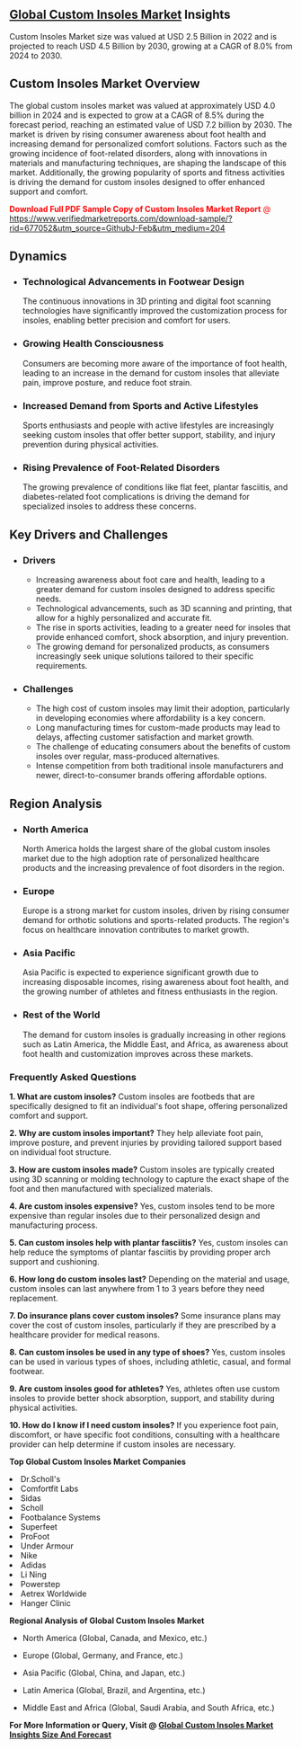 <h2><a href="https://www.verifiedmarketreports.com/download-sample/?rid=677052&amp;utm_source=GithubJ&amp;utm_medium=204" target="_blank">Global Custom Insoles Market</a> Insights</h2><p>Custom Insoles Market size was valued at USD 2.5 Billion in 2022 and is projected to reach USD 4.5 Billion by 2030, growing at a CAGR of 8.0% from 2024 to 2030.</p><p> <h2>Custom Insoles Market Overview</h2> <p>The global custom insoles market was valued at approximately USD 4.0 billion in 2024 and is expected to grow at a CAGR of 8.5% during the forecast period, reaching an estimated value of USD 7.2 billion by 2030. The market is driven by rising consumer awareness about foot health and increasing demand for personalized comfort solutions. Factors such as the growing incidence of foot-related disorders, along with innovations in materials and manufacturing techniques, are shaping the landscape of this market. Additionally, the growing popularity of sports and fitness activities is driving the demand for custom insoles designed to offer enhanced support and comfort.</p> <p><p><span class=""><span style="color: #ff0000;"><strong>Download Full PDF Sample Copy of Custom Insoles Market Report</strong> @ </span><a href="https://www.verifiedmarketreports.com/download-sample/?rid=677052&amp;utm_source=GithubJ-Feb&amp;utm_medium=204" target="_blank">https://www.verifiedmarketreports.com/download-sample/?rid=677052&amp;utm_source=GithubJ-Feb&amp;utm_medium=204</a></span></p></p> <h2>Dynamics</h2> <ul> <li><h3>Technological Advancements in Footwear Design</h3> The continuous innovations in 3D printing and digital foot scanning technologies have significantly improved the customization process for insoles, enabling better precision and comfort for users.</li> <li><h3>Growing Health Consciousness</h3> Consumers are becoming more aware of the importance of foot health, leading to an increase in the demand for custom insoles that alleviate pain, improve posture, and reduce foot strain.</li> <li><h3>Increased Demand from Sports and Active Lifestyles</h3> Sports enthusiasts and people with active lifestyles are increasingly seeking custom insoles that offer better support, stability, and injury prevention during physical activities.</li> <li><h3>Rising Prevalence of Foot-Related Disorders</h3> The growing prevalence of conditions like flat feet, plantar fasciitis, and diabetes-related foot complications is driving the demand for specialized insoles to address these concerns.</li> </ul> <h2>Key Drivers and Challenges</h2> <ul> <li><h3>Drivers</h3> <ul> <li>Increasing awareness about foot care and health, leading to a greater demand for custom insoles designed to address specific needs.</li> <li>Technological advancements, such as 3D scanning and printing, that allow for a highly personalized and accurate fit.</li> <li>The rise in sports activities, leading to a greater need for insoles that provide enhanced comfort, shock absorption, and injury prevention.</li> <li>The growing demand for personalized products, as consumers increasingly seek unique solutions tailored to their specific requirements.</li> </ul> </li> <li><h3>Challenges</h3> <ul> <li>The high cost of custom insoles may limit their adoption, particularly in developing economies where affordability is a key concern.</li> <li>Long manufacturing times for custom-made products may lead to delays, affecting customer satisfaction and market growth.</li> <li>The challenge of educating consumers about the benefits of custom insoles over regular, mass-produced alternatives.</li> <li>Intense competition from both traditional insole manufacturers and newer, direct-to-consumer brands offering affordable options.</li> </ul> </li> </ul> <h2>Region Analysis</h2> <ul> <li><h3>North America</h3> North America holds the largest share of the global custom insoles market due to the high adoption rate of personalized healthcare products and the increasing prevalence of foot disorders in the region.</li> <li><h3>Europe</h3> Europe is a strong market for custom insoles, driven by rising consumer demand for orthotic solutions and sports-related products. The region's focus on healthcare innovation contributes to market growth.</li> <li><h3>Asia Pacific</h3> Asia Pacific is expected to experience significant growth due to increasing disposable incomes, rising awareness about foot health, and the growing number of athletes and fitness enthusiasts in the region.</li> <li><h3>Rest of the World</h3> The demand for custom insoles is gradually increasing in other regions such as Latin America, the Middle East, and Africa, as awareness about foot health and customization improves across these markets.</li> </ul> <h3>Frequently Asked Questions</h3> <p><strong>1. What are custom insoles?</strong> Custom insoles are footbeds that are specifically designed to fit an individual's foot shape, offering personalized comfort and support.</p> <p><strong>2. Why are custom insoles important?</strong> They help alleviate foot pain, improve posture, and prevent injuries by providing tailored support based on individual foot structure.</p> <p><strong>3. How are custom insoles made?</strong> Custom insoles are typically created using 3D scanning or molding technology to capture the exact shape of the foot and then manufactured with specialized materials.</p> <p><strong>4. Are custom insoles expensive?</strong> Yes, custom insoles tend to be more expensive than regular insoles due to their personalized design and manufacturing process.</p> <p><strong>5. Can custom insoles help with plantar fasciitis?</strong> Yes, custom insoles can help reduce the symptoms of plantar fasciitis by providing proper arch support and cushioning.</p> <p><strong>6. How long do custom insoles last?</strong> Depending on the material and usage, custom insoles can last anywhere from 1 to 3 years before they need replacement.</p> <p><strong>7. Do insurance plans cover custom insoles?</strong> Some insurance plans may cover the cost of custom insoles, particularly if they are prescribed by a healthcare provider for medical reasons.</p> <p><strong>8. Can custom insoles be used in any type of shoes?</strong> Yes, custom insoles can be used in various types of shoes, including athletic, casual, and formal footwear.</p> <p><strong>9. Are custom insoles good for athletes?</strong> Yes, athletes often use custom insoles to provide better shock absorption, support, and stability during physical activities.</p> <p><strong>10. How do I know if I need custom insoles?</strong> If you experience foot pain, discomfort, or have specific foot conditions, consulting with a healthcare provider can help determine if custom insoles are necessary.</p> </p><p><strong>Top Global Custom Insoles Market Companies</strong></p><div data-test-id=""><p><li>Dr.Scholl's</li><li> Comfortfit Labs</li><li> Sidas</li><li> Scholl</li><li> Footbalance Systems</li><li> Superfeet</li><li> ProFoot</li><li> Under Armour</li><li> Nike</li><li> Adidas</li><li> Li Ning</li><li> Powerstep</li><li> Aetrex Worldwide</li><li> Hanger Clinic</li></p><div><strong>Regional Analysis of&nbsp;Global Custom Insoles Market</strong></div><ul><li dir="ltr"><p dir="ltr">North America&nbsp;(Global, Canada, and Mexico, etc.)</p></li><li dir="ltr"><p dir="ltr">Europe (Global, Germany, and France, etc.)</p></li><li dir="ltr"><p dir="ltr">Asia Pacific&nbsp;(Global, China, and Japan, etc.)</p></li><li dir="ltr"><p dir="ltr">Latin America&nbsp;(Global, Brazil, and Argentina, etc.)</p></li><li dir="ltr">Middle East and Africa&nbsp;(Global, Saudi Arabia, and South Africa, etc.)</li></ul><p><strong>For More Information or Query, Visit @&nbsp;</strong><strong><a href="https://www.verifiedmarketreports.com/product/custom-insoles-market/?utm_source=GithubJ&amp;utm_medium=204" target="_blank">Global Custom Insoles Market Insights Size And Forecast</a></strong></p></div>
